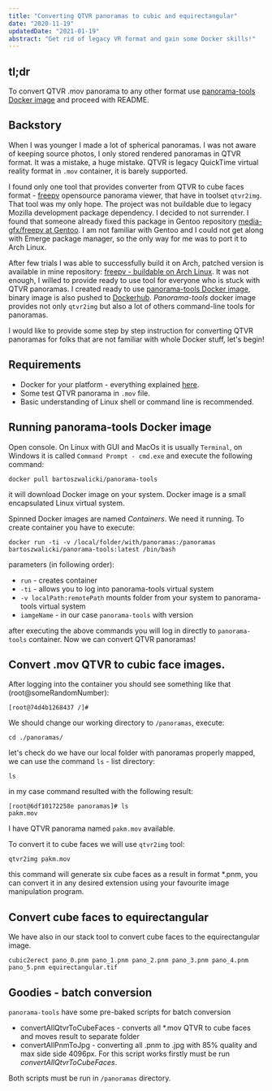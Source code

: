 ```yaml
---
title: "Converting QTVR panoramas to cubic and equirectangular"
date: "2020-11-19"
updatedDate: "2021-01-19"
abstract: "Get rid of legacy VR format and gain some Docker skills!"
---
```


## tl;dr

To convert QTVR .mov panorama to any other format use [panorama-tools Docker image](https://github.com/bartoszwalicki/panorama-tools) and proceed with README.

## Backstory

When I was younger I made a lot of spherical panoramas. I was not aware of keeping source photos, I only stored rendered panoramas in QTVR format. It was a mistake, a huge mistake. QTVR is legacy QuickTime virtual reality format in `.mov` container, it is barely supported.

I found only one tool that provides converter from QTVR to cube faces format - [freepv](http://freepv.sourceforge.net/) opensource panorama viewer, that have in toolset `qtvr2img`. That tool was my only hope. The project was not buildable due to legacy Mozilla development package dependency. I decided to not surrender. I found that someone already fixed this package in Gentoo repository [media-gfx/freepv at Gentoo](https://packages.gentoo.org/packages/media-gfx/freepv). I am not familiar with Gentoo and I could not get along with Emerge package manager, so the only way for me was to port it to Arch Linux.

After few trials I was able to successfully build it on Arch, patched version is available in mine repository: [freepv - buildable on Arch Linux](https://github.com/bartoszwalicki/freepv). It was not enough, I willed to provide ready to use tool for everyone who is stuck with QTVR panoramas. I created ready to use [panorama-tools Docker image](https://github.com/bartoszwalicki/panorama-tools), binary image is also pushed to [Dockerhub](https://hub.docker.com/repository/docker/bartoszwalicki/panorama-tools). _Panorama-tools_ docker image provides not only `qtvr2img` but also a lot of others command-line tools for panoramas.

I would like to provide some step by step instruction for converting QTVR panoramas for folks that are not familiar with whole Docker stuff, let's begin!

## Requirements

- Docker for your platform - everything explained [here](https://docs.docker.com/get-docker/).
- Some test QTVR panorama in `.mov` file.
- Basic understanding of Linux shell or command line is recommended.

## Running panorama-tools Docker image

Open console. On Linux with GUI and MacOs it is usually `Terminal`, on Windows it is called `Command Prompt - cmd.exe` and execute the following command:

```
docker pull bartoszwalicki/panorama-tools
```

it will download Docker image on your system. Docker image is a small encapsulated Linux virtual system.

Spinned Docker images are named _Containers_. We need it running. To create container you have to execute:

```
docker run -ti -v /local/folder/with/panoramas:/panoramas bartoszwalicki/panorama-tools:latest /bin/bash
```

parameters (in following order):

- `run` - creates container
- `-ti` - allows you to log into panorama-tools virtual system
- `-v localPath:remotePath` mounts folder from your system to panorama-tools virtual system
- `iamgeName` - in our case `panorama-tools` with version

after executing the above commands you will log in directly to `panorama-tools` container. Now we can convert QTVR panoramas!

## Convert .mov QTVR to cubic face images.

After logging into the container you should see something like that (root@someRandomNumber):

```
[root@74d4b1268437 /]#
```

We should change our working directory to `/panoramas`, execute:

```
cd ./panoramas/
```

let's check do we have our local folder with panoramas properly mapped, we can use the command `ls` - list directory:

```
ls
```

in my case command resulted with the following result:

```
[root@6df10172258e panoramas]# ls
pakm.mov
```

I have QTVR panorama named `pakm.mov` available.

To convert it to cube faces we will use `qtvr2img` tool:

```
qtvr2img pakm.mov
```

this command will generate six cube faces as a result in format \*.pnm, you can convert it in any desired extension using your favourite image manipulation program.

## Convert cube faces to equirectangular

We have also in our stack tool to convert cube faces to the equirectangular image.

```
cubic2erect pano_0.pnm pano_1.pnm pano_2.pnm pano_3.pnm pano_4.pnm pano_5.pnm equirectangular.tif
```

## Goodies - batch conversion

`panorama-tools` have some pre-baked scripts for batch conversion

- convertAllQtvrToCubeFaces - converts all \*.mov QTVR to cube faces and moves result to separate folder
- convertAllPnmToJpg - converting all \.pnm to \.jpg with 85% quality and max side side 4096px. For this script works firstly must be run _convertAllQtvrToCubeFaces_.

Both scripts must be run in `/panoramas` directory.

<!-- alsaloop -C hw:Extigy -P softvol -r 48000 -f S16_LE -t 50000 -S 1
sudo alsactl restore -->
